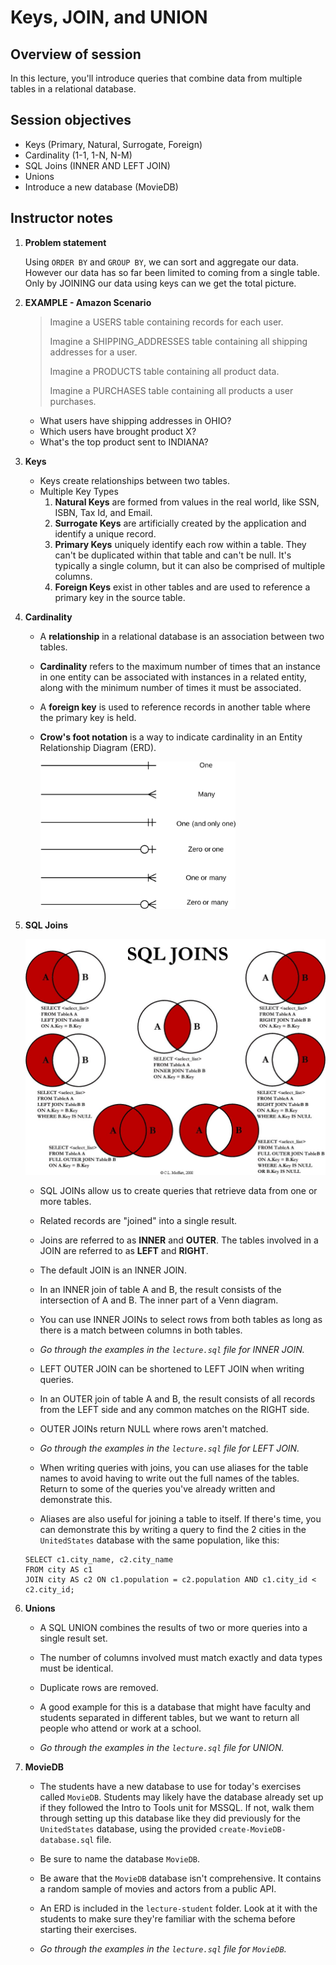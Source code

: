 # Keys, JOIN, and UNION

## Overview of session

In this lecture, you'll introduce queries that combine data from multiple tables in a relational database.

## Session objectives

* Keys (Primary, Natural, Surrogate, Foreign)
* Cardinality (1-1, 1-N, N-M)
* SQL Joins (INNER AND LEFT JOIN)
* Unions
* Introduce a new database (MovieDB)

## Instructor notes

1. **Problem statement**

	Using `ORDER BY` and `GROUP BY`, we can sort and aggregate our data. However our data has so far been limited to coming from a single table. Only by JOINING our data using keys can we get the total picture.

2. **EXAMPLE - Amazon Scenario**

	> Imagine a USERS table containing records for each user.
	>
	> Imagine a SHIPPING_ADDRESSES table containing all shipping addresses for a user.
	>
	> Imagine a PRODUCTS table containing all product data.
	>
	> Imagine a PURCHASES table containing all products a user purchases.

	- What users have shipping addresses in OHIO?
	- Which users have brought product X?
	- What's the top product sent to INDIANA?

3. **Keys**
	- Keys create relationships between two tables.
	- Multiple Key Types
		1. **Natural Keys** are formed from values in the real world, like SSN, ISBN, Tax Id, and Email.
		2. **Surrogate Keys** are artificially created by the application and identify a unique record.
		3. **Primary Keys** uniquely identify each row within a table. They can't be duplicated within that table and can't be null. It's typically a single column, but it can also be comprised of multiple columns.
		4. **Foreign Keys** exist in other tables and are used to reference a primary key in the source table.

4. **Cardinality**

	- A **relationship** in a relational database is an association between two tables.

	- **Cardinality** refers to the maximum number of times that an instance in one entity can be associated with instances in a related entity, along with the minimum number of times it must be associated.

	- A **foreign key** is used to reference records in another table where the primary key is held.

	- **Crow's foot notation** is a way to indicate cardinality in an Entity Relationship Diagram (ERD).

		![Cardinality](resources/cardinality-notation.png)


5. **SQL Joins**

	![SQL Joins](resources/sql-joins.png)

	- SQL JOINs allow us to create queries that retrieve data from one or more tables.

	- Related records are "joined" into a single result.

	- Joins are referred to as **INNER** and **OUTER**. The tables involved in a JOIN are referred to as **LEFT** and **RIGHT**.

	- The default JOIN is an INNER JOIN.

	- In an INNER join of table A and B, the result consists of the intersection of A and B. The inner part of a Venn diagram.

	- You can use INNER JOINs to select rows from both tables as long as there is a match between columns in both tables.

	- *Go through the examples in the `lecture.sql` file for INNER JOIN.*

	- LEFT OUTER JOIN can be shortened to LEFT JOIN when writing queries.

	- In an OUTER join of table A and B, the result consists of all records from the LEFT side and any common matches on the RIGHT side.

	- OUTER JOINs return NULL where rows aren't matched.

	- *Go through the examples in the `lecture.sql` file for LEFT JOIN.*

	- When writing queries with joins, you can use aliases for the table names to avoid having to write out the full names of the tables. Return to some of the queries you've already written and demonstrate this.

	- Aliases are also useful for joining a table to itself. If there's time, you can demonstrate this by writing a query to find the 2 cities in the `UnitedStates` database with the same population, like this:
	```
	SELECT c1.city_name, c2.city_name
	FROM city AS c1
	JOIN city AS c2 ON c1.population = c2.population AND c1.city_id < c2.city_id;
	```

6. **Unions**

	- A SQL UNION combines the results of two or more queries into a single result set.

	- The number of columns involved must match exactly and data types must be identical.

	- Duplicate rows are removed.

	- A good example for this is a database that might have faculty and students separated in different tables, but we want to return all people who attend or work at a school.

	- *Go through the examples in the `lecture.sql` file for UNION.*

7. **MovieDB**

	- The students have a new database to use for today's exercises called `MovieDB`. Students may likely have the database already set up if they followed the Intro to Tools unit for MSSQL. If not, walk them through setting up this database like they did previously for the `UnitedStates` database, using the provided `create-MovieDB-database.sql` file.

	- Be sure to name the database `MovieDB`.

	- Be aware that the `MovieDB` database isn't comprehensive. It contains a random sample of movies and actors from a public API.

	- An ERD is included in the `lecture-student` folder. Look at it with the students to make sure they're familiar with the schema before starting their exercises.

	- *Go through the examples in the `lecture.sql` file for `MovieDB`.*